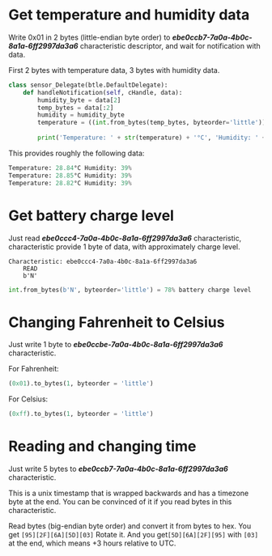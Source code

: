 # Get temperature and humidity data
Write 0x01 in 2 bytes (little-endian byte order) to ***ebe0ccb7-7a0a-4b0c-8a1a-6ff2997da3a6*** characteristic descriptor, and wait for notification with data.

First 2 bytes with temperature data, 3 bytes with humidity data.
```python
class sensor_Delegate(btle.DefaultDelegate):
    def handleNotification(self, cHandle, data):
        humidity_byte = data[2]
        temp_bytes = data[:2]
        humidity = humidity_byte
        temperature = ((int.from_bytes(temp_bytes, byteorder='little')) / 100)
        
        print('Temperature: ' + str(temperature) + '°C', 'Humidity: ' + str(humidity) + '%')
```

This provides roughly the following data:
```python
Temperature: 28.84°C Humidity: 39%
Temperature: 28.85°C Humidity: 39%
Temperature: 28.82°C Humidity: 39%
```
# Get battery charge level
Just read ***ebe0ccc4-7a0a-4b0c-8a1a-6ff2997da3a6*** characteristic, characteristic provide 1 byte of data, with approximately charge level.

    Characteristic: ebe0ccc4-7a0a-4b0c-8a1a-6ff2997da3a6
        READ
        b'N'

```python
int.from_bytes(b'N', byteorder='little') = 78% battery charge level
```
# Changing Fahrenheit to Celsius
Just write 1 byte to ***ebe0ccbe-7a0a-4b0c-8a1a-6ff2997da3a6*** characteristic.

For Fahrenheit:
```python
(0x01).to_bytes(1, byteorder = 'little')
```
For Celsius:
```python
(0xff).to_bytes(1, byteorder = 'little')
```
# Reading and changing time
Just write 5 bytes to ***ebe0ccb7-7a0a-4b0c-8a1a-6ff2997da3a6*** characteristic.

This is a unix timestamp that is wrapped backwards and has a timezone byte at the end.
You can be convinced of it if you read bytes in this characteristic.

Read bytes (big-endian byte order) and convert it from bytes to hex.
You get `[95][2F][6A][5D][03]` Rotate it.
And you get`[5D][6A][2F][95]` with `[03]` at the end, which means +3 hours relative to UTC.
